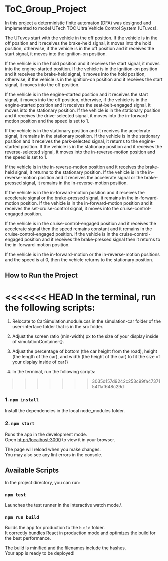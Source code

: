 # ToC_Group_Project
In this project a deterministic finite automaton (DFA) was designed and implemented to model UTech TOC Ultra Vehicle Control System (UTuvcs).

The UTuvcs start with the vehicle in the off position. If the vehicle is in the off position and it receives the brake-held signal, it moves into the hold position, otherwise, if the vehicle is in the off position and it receives the start signal, it moves into the ignition-on position.

If the vehicle is in the hold position and it receives the start signal, it moves into the engine-started position. If the vehicle is in the ignition-on position and it receives the brake-held signal, it moves into the hold position, otherwise, if the vehicle is in the ignition-on position and it receives the start signal, it moves into the off position.

If the vehicle is in the engine-started position and it receives the start signal, it moves into the off position, otherwise, if the vehicle is in the engine-started position and it receives the seat-belt-engaged signal, it moves into the stationary position. If the vehicle is in the stationary position and it receives the drive-selected signal, it moves into the in-forward-motion position and the speed is set to 1.

If the vehicle is in the stationary position and it receives the accelerate signal, it remains in the stationary position. If the vehicle is in the stationary position and it receives the park-selected signal, it returns to the engine-started position. If the vehicle is in the stationary position and it receives the reverse-selected signal, it moves into the in-reverse-motion position and the speed is set to 1.

If the vehicle is in the in-reverse-motion position and it receives the brake-held signal, it returns to the stationary position. If the vehicle is in the in-reverse-motion position and it receives the accelerate signal or the brake-pressed signal, it remains in the in-reverse-motion position.

If the vehicle is in the in-forward-motion position and it receives the accelerate signal or the brake-pressed signal, it remains in the in-forward-motion position. If the vehicle is in the in-forward-motion position and it receives the set-cruise-control signal, it moves into the cruise-control-engaged position.

If the vehicle is in the cruise-control-engaged position and it receives the accelerate signal then the speed remains constant and it remains in the cruise-control-engaged position. If the vehicle is in the cruise-control-engaged position and it receives the brake-pressed signal then it returns to the in-forward-motion position.

If the vehicle is in the in-forward-motion or the in-reverse-motion positions and the speed is at 0, then the vehicle returns to the stationary position.


## How to Run the Project

<<<<<<< HEAD
In the terminal, run the following scripts:
=======
1. Relocate to CarSimulation.module.css in the simulation-car folder of the user-interface folder that is in the src folder.
2. Adjust the screen ratio (min-width) px to the size of your display inside of simulationContainer{}.
3. Adjust the percentage of bottom (the car height from the road), height (the length of the car), and width (the height of the car) to fit the size of your display inside of car{} 

4. In the terminal, run the following scripts:
>>>>>>> 3035d157d9242c253c99fa4737154f1af648c29d

### 1. `npm install`

Install the dependencies in the local node_modules folder.

### 2. `npm start`

Runs the app in the development mode.\
Open [http://localhost:3000](http://localhost:3000) to view it in your browser.

The page will reload when you make changes.\
You may also see any lint errors in the console.

## Available Scripts

In the project directory, you can run:

### `npm test`

Launches the test runner in the interactive watch mode.\

### `npm run build`

Builds the app for production to the `build` folder.\
It correctly bundles React in production mode and optimizes the build for the best performance.

The build is minified and the filenames include the hashes.\
Your app is ready to be deployed!


